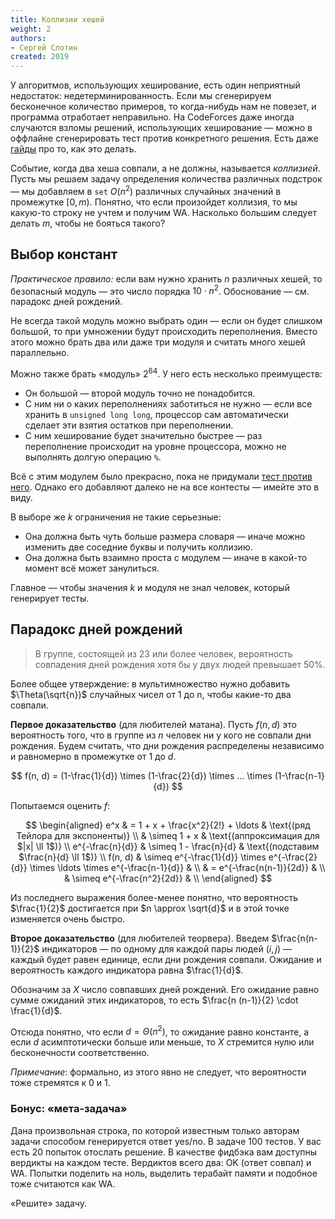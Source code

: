 ```yaml
---
title: Коллизии хешей
weight: 2
authors:
- Сергей Слотин
created: 2019
---
```


У алгоритмов, использующих хеширование, есть один неприятный недостаток: недетерминированность. Если мы сгенерируем бесконечное количество примеров, то когда-нибудь нам не повезет, и программа отработает неправильно. На CodeForces даже иногда случаются взломы решений, использующих хеширование — можно в оффлайне сгенерировать тест против конкретного решения. Есть даже [гайды](https://codeforces.com/blog/entry/60442) про то, как это делать.

Событие, когда два хеша совпали, а не должны, называется *коллизией*. Пусть мы решаем задачу определения количества различных подстрок — мы добавляем в `set` $O(n^2)$ различных случайных значений в промежутке $[0, m)$. Понятно, что если произойдет коллизия, то мы какую-то строку не учтем и получим WA. Насколько большим следует делать $m$, чтобы не бояться такого?

## Выбор констант

*Практическое правило:* если вам нужно хранить $n$ различных хешей, то безопасный модуль — это число порядка $10 \cdot n^2$. Обоснование — см. парадокс дней рождений.

Не всегда такой модуль можно выбрать один — если он будет слишком большой, то при умножении будут происходить переполнения. Вместо этого можно брать два или даже три модуля и считать много хешей параллельно.

Можно также брать «модуль» $2^{64}$. У него есть несколько преимуществ:

* Он большой — второй модуль точно не понадобится.
* С ним ни о каких переполнениях заботиться не нужно — если все хранить в `unsigned long long`, процессор сам автоматически сделает эти взятия остатков при переполнении.
* С ним хеширование будет значительно быстрее — раз переполнение происходит на уровне процессора, можно не выполнять долгую операцию `%`.

Всё с этим модулем было прекрасно, пока не придумали [тест против него](https://codeforces.com/blog/entry/4898). Однако его добавляют далеко не на все контесты — имейте это в виду.

В выборе же $k$ ограничения не такие серьезные:

* Она должна быть чуть больше размера словаря — иначе можно изменить две соседние буквы и получить коллизию.
* Она должна быть взаимно проста с модулем — иначе в какой-то момент всё может занулиться.

Главное — чтобы значения $k$ и модуля не знал человек, который генерирует тесты.

## Парадокс дней рождений

>  В группе, состоящей из 23 или более человек, вероятность совпадения дней рождения хотя бы у двух людей превышает 50%.

Более общее утверждение: в мультимножество нужно добавить $\Theta(\sqrt{n})$ случайных чисел от 1 до n, чтобы какие-то два совпали.

**Первое доказательство** (для любителей матана). Пусть $f(n, d)$ это вероятность того, что в группе из $n$ человек ни у кого не совпали дни рождения.
Будем считать, что дни рождения распределены независимо и равномерно в промежутке от $1$ до $d$.

$$
f(n, d) = (1-\frac{1}{d}) \times (1-\frac{2}{d}) \times ... \times (1-\frac{n-1}{d})
$$

Попытаемся оценить $f$:

$$
\begin{aligned}
    e^x & = 1 + x + \frac{x^2}{2!} + \ldots & \text{(ряд Тейлора для экспоненты)} \\
    & \simeq 1 + x & \text{(аппроксимация для $|x| \ll 1$)} \\
    e^{-\frac{n}{d}} & \simeq 1 - \frac{n}{d} & \text{(подставим $\frac{n}{d} \ll 1$)} \\
    f(n, d) & \simeq e^{-\frac{1}{d}} \times e^{-\frac{2}{d}} \times \ldots \times e^{-\frac{n-1}{d}} & \\
    & = e^{-\frac{n(n-1)}{2d}} & \\
    & \simeq e^{-\frac{n^2}{2d}} & \\
\end{aligned}
$$

Из последнего выражения более-менее понятно, что вероятность $\frac{1}{2}$ достигается при $n \approx \sqrt{d}$ и в этой точке изменяется очень быстро.

**Второе доказательство** (для любителей теорвера). Введем $\frac{n(n-1)}{2}$ индикаторов — по одному для каждой пары людей $(i, j)$ — каждый будет равен единице, если дни рождения совпали. Ожидание и вероятность каждого индикатора равна $\frac{1}{d}$.

Обозначим за $X$ число совпавших дней рождений. Его ожидание равно сумме ожиданий этих индикаторов, то есть $\frac{n (n-1)}{2} \cdot \frac{1}{d}$.

Отсюда понятно, что если $d = \Theta(n^2)$, то ожидание равно константе, а если $d$ асимптотически больше или меньше, то $X$ стремится нулю или бесконечности соответственно.

*Примечание*: формально, из этого явно не следует, что вероятности тоже стремятся к 0 и 1.

### Бонус: «мета-задача»

Дана произвольная строка, по которой известным только авторам задачи способом генерируется ответ yes/no. В задаче 100 тестов. У вас есть 20 попыток отослать решение. В качестве фидбэка вам доступны вердикты на каждом тесте. Вердиктов всего два: OK (ответ совпал) и WA. Попытки поделить на ноль, выделить терабайт памяти и подобное тоже считаются как WA.

«Решите» задачу.
